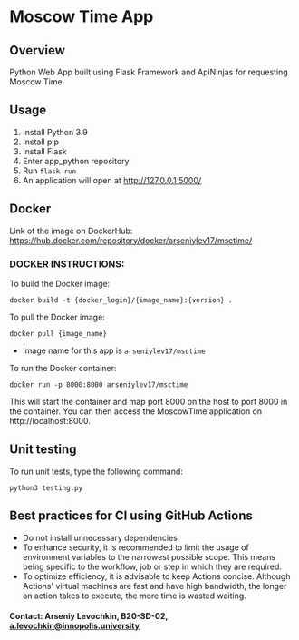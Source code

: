 # Moscow Time App

## Overview

Python Web App built using Flask Framework and ApiNinjas for requesting Moscow Time

## Usage

1. Install Python 3.9
2. Install pip
3. Install Flask
4. Enter app_python repository
5. Run `flask run`
6. An application will open at http://127.0.0.1:5000/


## Docker

Link of the image on DockerHub: https://hub.docker.com/repository/docker/arseniylev17/msctime/ 

### DOCKER INSTRUCTIONS:

To build the Docker image:

    docker build -t {docker_login}/{image_name}:{version} .

To pull the Docker image:

    docker pull {image_name}

* Image name for this app is `arseniylev17/msctime`

To run the Docker container:

    docker run -p 8000:8000 arseniylev17/msctime

This will start the container and map port 8000 on the host to port 8000 in the container. You can then access the MoscowTime application on http://localhost:8000.

## Unit testing

To run unit tests, type the following command:

    python3 testing.py

## Best practices for CI using GitHub Actions

- Do not install unnecessary dependencies
- To enhance security, it is recommended to limit the usage of environment variables to the narrowest possible scope. This means being specific to the workflow, job or step in which they are required.
- To optimize efficiency, it is advisable to keep Actions concise. Although Actions' virtual machines are fast and have high bandwidth, the longer an action takes to execute, the more time is wasted waiting.


#### Contact: Arseniy Levochkin, B20-SD-02, a.levochkin@innopolis.university

